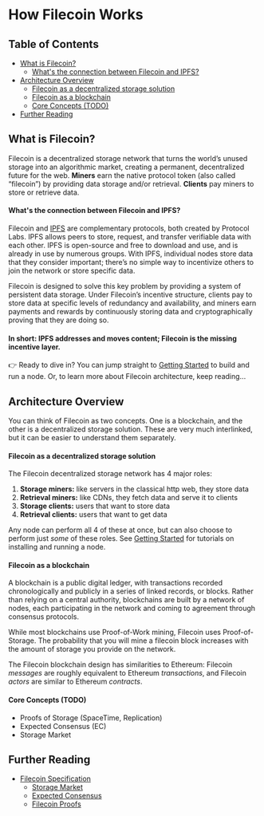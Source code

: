 # How Filecoin Works

## Table of Contents

- [What is Filecoin?](#what-is-filecoin)
    - [What's the connection between Filecoin and IPFS?](#whats-the-connection-between-filecoin-and-ipfs)
- [Architecture Overview](#architecture-overview)
    - [Filecoin as a decentralized storage solution](#filecoin-as-a-decentralized-storage-solution)
    - [Filecoin as a blockchain](#filecoin-as-a-blockchain)
    - [Core Concepts (TODO)](#core-concepts-todo)
- [Further Reading](#further-reading)


## What is Filecoin?
Filecoin is a decentralized storage network that turns the world’s unused storage into an algorithmic market, creating a permanent, decentralized future for the web. **Miners** earn the native protocol token (also called “filecoin”) by providing data storage and/or retrieval. **Clients** pay miners to store or retrieve data.

#### What's the connection between Filecoin and IPFS?
Filecoin and [IPFS](https://github.com/ipfs/ipfs) are complementary protocols, both created by Protocol Labs. IPFS allows peers to store, request, and transfer verifiable data with each other. IPFS is open-source and free to download and use, and is already in use by numerous groups. With IPFS, individual nodes store data that they consider important; there’s no simple way to incentivize others to join the network or store specific data.

Filecoin is designed to solve this key problem by providing a system of persistent data storage. Under Filecoin’s incentive structure, clients pay to store data at specific levels of redundancy and availability, and miners earn payments and rewards by continuously storing data and cryptographically proving that they are doing so.

#### In short: IPFS addresses and moves content; Filecoin is the missing incentive layer.

👉 Ready to dive in? You can jump straight to [Getting Started](Getting-Started) to build and run a node. Or, to learn more about Filecoin architecture, keep reading...

## Architecture Overview

You can think of Filecoin as two concepts. One is a blockchain, and the other is a decentralized storage solution. These are very much interlinked, but it can be easier to understand them separately.

#### Filecoin as a decentralized storage solution

The Filecoin decentralized storage network has 4 major roles:
1. **Storage miners:** like servers in the classical http web, they store data
1. **Retrieval miners:** like CDNs, they fetch data and serve it to clients
1. **Storage clients:** users that want to store data
1. **Retrieval clients:** users that want to get data

Any node can perform all 4 of these at once, but can also choose to perform just _some_ of these roles. See [Getting Started](Getting-Started) for tutorials on installing and running a node.

#### Filecoin as a blockchain

A blockchain is a public digital ledger, with transactions recorded chronologically and publicly in a series of linked records, or blocks. Rather than relying on a central authority, blockchains are built by a network of nodes, each participating in the network and coming to agreement through consensus protocols.

While most blockchains use Proof-of-Work mining, Filecoin uses Proof-of-Storage. The probability that you will mine a filecoin block increases with the amount of storage you provide on the network. 

The Filecoin blockchain design has similarities to Ethereum: Filecoin _messages_ are roughly equivalent to Ethereum _transactions_, and Filecoin _actors_ are similar to Ethereum _contracts_.

#### Core Concepts (TODO)
- Proofs of Storage (SpaceTime, Replication)
- Expected Consensus (EC)
- Storage Market

## Further Reading
* [Filecoin Specification](https://github.com/filecoin-project/specs)
  * [Storage Market](https://github.com/filecoin-project/specs/blob/master/storage-market.md)
  * [Expected Consensus](https://github.com/filecoin-project/specs/blob/master/expected-consensus.md)
  * [Filecoin Proofs](https://github.com/filecoin-project/specs/blob/master/proofs.md)
